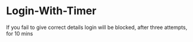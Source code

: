 # Login-With-Timer
If you fail to give correct details login will be blocked, after three attempts, for 10 mins
